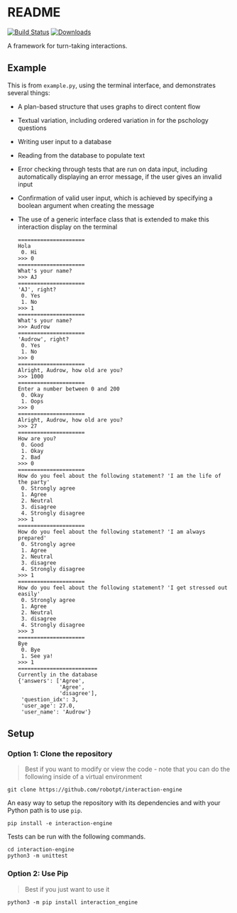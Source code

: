# README

[![Build Status](https://travis-ci.com/robotpt/interaction-engine.svg?branch=master)](https://travis-ci.com/robotpt/interaction-engine)
[![Downloads](https://pepy.tech/badge/interaction-engine)](https://pepy.tech/project/interaction-engine)

A framework for turn-taking interactions. 

## Example

This is from `example.py`, using the terminal interface, and demonstrates several things:

* A plan-based structure that uses graphs to direct content flow
* Textual variation, including ordered variation in for the pschology questions
* Writing user input to a database
* Reading from the database to populate text
* Error checking through tests that are run on data input, including automatically 
  displaying an error message, if the user gives an invalid input
* Confirmation of valid user input, which is achieved by specifying a boolean argument 
  when creating the message
* The use of a generic interface class that is extended to make this interaction display
  on the terminal


      =====================
      Hola
       0. Hi
      >>> 0
      =====================
      What's your name?
      >>> AJ
      =====================
      'AJ', right?
       0. Yes
       1. No
      >>> 1
      =====================
      What's your name?
      >>> Audrow
      =====================
      'Audrow', right?
       0. Yes
       1. No
      >>> 0
      =====================
      Alright, Audrow, how old are you?
      >>> 1000
      =====================
      Enter a number between 0 and 200
       0. Okay
       1. Oops
      >>> 0
      =====================
      Alright, Audrow, how old are you?
      >>> 27
      =====================
      How are you?
       0. Good
       1. Okay
       2. Bad
      >>> 0
      =====================
      How do you feel about the following statement? 'I am the life of the party'
       0. Strongly agree
       1. Agree
       2. Neutral
       3. disagree
       4. Strongly disagree
      >>> 1
      =====================
      How do you feel about the following statement? 'I am always prepared'
       0. Strongly agree
       1. Agree
       2. Neutral
       3. disagree
       4. Strongly disagree
      >>> 1
      =====================
      How do you feel about the following statement? 'I get stressed out easily'
       0. Strongly agree
       1. Agree
       2. Neutral
       3. disagree
       4. Strongly disagree
      >>> 3
      =====================
      Bye
       0. Bye
       1. See ya!
      >>> 1
      =========================
      Currently in the database
      {'answers': ['Agree',
                   'Agree',
                   'disagree'],
       'question_idx': 3,
       'user_age': 27.0,
       'user_name': 'Audrow'}

 
## Setup

### Option 1: Clone the repository

> Best if you want to modify or view the code - note that you can do the following inside of a virtual environment

    git clone https://github.com/robotpt/interaction-engine
    
An easy way to setup the repository with its dependencies and with your Python path
is to use `pip`.  

    pip install -e interaction-engine

Tests can be run with the following commands.
    
    cd interaction-engine
    python3 -m unittest

### Option 2: Use Pip

> Best if you just want to use it

    python3 -m pip install interaction_engine
